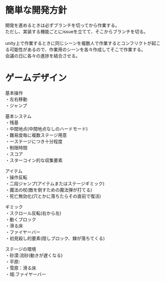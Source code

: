 # 簡単な開発方針
開発を進めるときは必ずブランチを切ってから作業する。<br>
ただし、実装する機能ごとにissueを立てて、そこからブランチを切る。
<br><br>
unity上で作業するときに同じシーンを複数人で作業するとコンフリクトが起こる可能性があるので、作業用のシーンを各々作成してそこで作業する。<br>
会議の日に各々の進捗を結合させる。

# ゲームデザイン
基本操作  
・左右移動  
・ジャンプ 
  
基本システム  
・残基  
・中間地点(中間地点なしのハードモード)  
・難易度毎に複数ステージ用意  
・一ステージにつき十分程度  
・制限時間  
・スコア  
・スターコイン的な収集要素  

アイテム  
・操作反転  
・二段ジャンプ(アイテムまたはステージギミック)  
・魔法の杖(敵を倒すための魔法弾が打てる)  
・死亡無効化(穴とかに落ちたらその直前で復活)  

ギミック  
・スクロール反転(右から左)  
・動くブロック  
・滑る床  
・ファイヤーバー  
・初見殺し的要素(隠しブロック、棘が落ちてくる)  

ステージの環境  
・砂漠:流砂(動きが遅くなる)  
・平原:  
・雪原：滑る床  
・城:ファイヤーバー  
